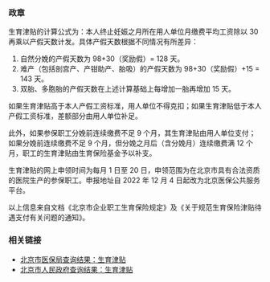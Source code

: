 
### 政章

生育津贴的计算公式为：本人终止妊娠之月所在用人单位月缴费平均工资除以 30 再乘以产假天数计发。具体产假天数根据不同情况有所差异：

1. 自然分娩的产假天数为 98+30（奖励假）= 128 天。
2. 难产（包括剖宫产、产钳助产、胎吸）的产假天数为 98+30（奖励假）+15 = 143 天。
3. 双胎、多胞胎的产假天数在上述计算基础上每增加一胎再增加 15 天。

如果生育津贴高于本人产假工资标准，用人单位不得克扣；如果生育津贴低于本人产假工资标准，差额部分由用人单位补足。

此外，如果参保职工分娩前连续缴费不足 9 个月，其生育津贴由用人单位支付；如果分娩前连续缴费不足 9 个月，但分娩之月后（含分娩月）连续缴费满 12 个月，职工的生育津贴由生育保险基金予以补支。

生育津贴的网上申领时间为每月 1 日至 20 日，申领范围为在北京市具有合法资质的医院生产的参保职工。申报地址自 2022 年 12 月 4 日起改为北京医保公共服务平台。

以上信息来自文档《北京市企业职工生育保险规定》及《关于规范生育保险津贴待遇支付有关问题的通知》。

### 相关链接

- [北京市医保局查询结果：生育津贴](https://ybj.beijing.gov.cn/so/s?tab=all&siteCode=1100000244&qt=生育津贴)
- [北京市人民政府查询结果：生育津贴](https://www.beijing.gov.cn/so/s?tab=all&siteCode=1100000088&qt=生育津贴)
